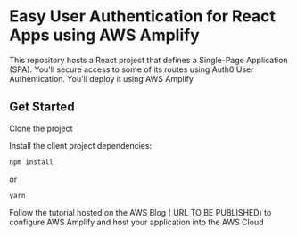 # Easy User Authentication for React Apps using AWS Amplify

This repository hosts a React project that defines a Single-Page Application (SPA). You'll secure access to some of its routes using Auth0 User Authentication. You'll deploy it using AWS Amplify

## Get Started

Clone the project

Install the client project dependencies:

```bash
npm install
```

or

```bash
yarn
```

Follow the tutorial hosted on the AWS Blog ( URL TO BE PUBLISHED) to configure AWS Amplify and host your application into the AWS Cloud
